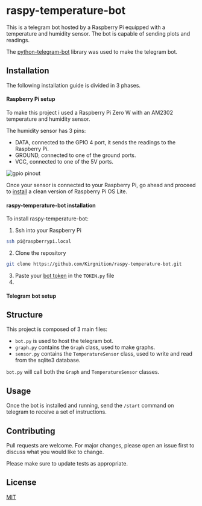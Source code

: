 # raspy-temperature-bot

This is a telegram bot hosted by a Raspberry Pi equipped with a temperature and humidity sensor. The bot is capable of sending plots and readings.

The [python-telegram-bot](https://github.com/python-telegram-bot/python-telegram-bot) library was used to make the telegram bot.

## Installation

The following installation guide is divided in 3 phases.

#### Raspberry Pi setup

To make this project i used a Raspberry Pi Zero W with an AM2302 temperature and humidity sensor.

The humidity sensor has 3 pins:
- DATA, connected to the GPIO 4 port, it sends the readings to the Raspberry Pi.
- GROUND, connected to one of the ground ports.
- VCC, connected to one of the 5V ports.

![gpio pinout](https://www.etechnophiles.com/wp-content/uploads/2020/12/R-Pi-Zero-Pinout.jpg?ezimgfmt=ng%3Awebp%2Fngcb40%2Frs%3Adevice%2Frscb40-1)

Once your sensor is connected to your Raspberry Pi, go ahead and proceed to [install](https://www.raspberrypi.org/software/) a clean version of Raspberry Pi OS Lite.

#### raspy-temperature-bot installation

To install raspy-temperature-bot:
1. Ssh into your Raspberry Pi
```bash
ssh pi@raspberrypi.local
```
2. Clone the repository
```bash
git clone https://github.com/Kirgnition/raspy-temperature-bot.git
```
3. Paste your [bot token](https://core.telegram.org/bots#6-botfather) in the `TOKEN.py` file
4. 

#### Telegram bot setup


## Structure

This project is composed of 3 main files:
- `bot.py` is used to host the telegram bot.
- `graph.py` contains the `Graph` class, used to make graphs.
- `sensor.py` contains the `TemperatureSensor` class, used to write and read from the sqlite3 database.

`bot.py` will call both the `Graph` and `TemperatureSensor` classes.

## Usage

Once the bot is installed and running, send the `/start` command on telegram to receive a set of instructions.

## Contributing
Pull requests are welcome. For major changes, please open an issue first to discuss what you would like to change.

Please make sure to update tests as appropriate.

## License
[MIT](https://choosealicense.com/licenses/mit/)
